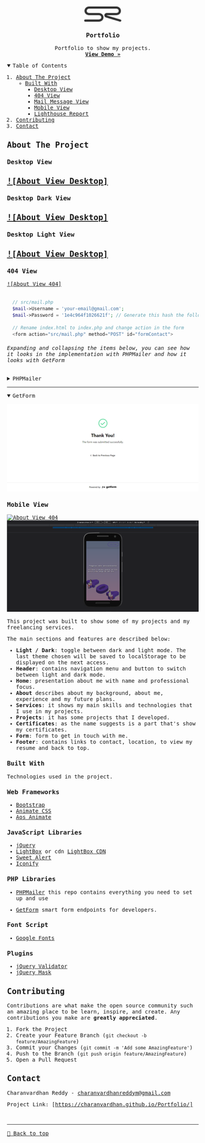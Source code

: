 

<!-- PROJECT LOGO -->
<br />
<samp>
<p align="center">
  <a href="https://charanvardhan.github.io/Portfolio/">
    <img src="assets/img/logo-large.svg" alt="Logo" height="40">
  </a>

  <h3 align="center">Portfolio</h3>

  <p align="center">
    Portfolio to show my projects.
    <br />
    <a href="https://charanvardhan.github.io/Portfolio/"><strong>View Demo »</strong></a>
    <br />
  </p>
</p>

<!-- TABLE OF CONTENTS -->
<details open="open">
  <summary>Table of Contents</summary>
  <ol>
    <li>
      <a href="#about-the-project">About The Project</a>
      <ul>
        <li><a href="#built-with">Built With</a>
          <ul>
            <li><a href="#desktop-view">Desktop View</a></li>
            <li><a href="#404-view">404 View</a></li>
            <li><a href="#mail-message-view">Mail Message View</a></li>
            <li><a href="#mobile-view">Mobile View</a></li>
            <li><a href="#lighthouse-report">Lighthouse Report</a></li>
          </ul>
        </li>
      </ul>
    </li>
    <li><a href="#contributing">Contributing</a></li>
    <li><a href="#contact">Contact</a></li>
  </ol>
</details>

<!-- ABOUT THE PROJECT -->

## About The Project

### Desktop View

## [![About View Desktop]](https://charanvardhan.github.io/Portfolio/)

### Desktop Dark View

## [![About View Desktop]](https://charanvardhan.github.io/Portfolio/)

### Desktop Light View

## [![About View Desktop]](https://charanvardhan.github.io/Portfolio/)

### 404 View

[![About View 404]](https://charanvardhan.github.io/Portfolio/Example404)



```php

  // src/mail.php
  $mail->Username = 'your-email@gmail.com';
  $mail->Password = '1e4c964f1026621f'; // Generate this hash the following URL -> https://myaccount.google.com/apppasswords

  // Rename index.html to index.php and change action in the form
  <form action="src/mail.php" method="POST" id="formContact">
```

###### Expanding and collapsing the items below, you can see how it looks in the implementation with PHPMailer and how it looks with GetForm

<details>
  <summary>PHPMailer</summary>

[![Error Mail][product-screenshot5]](https://charanvardhan.github.io/Portfolio/)
[![Success Mail][product-screenshot6]](https://charanvardhan.github.io/Portfolio/)

</details>

<hr>

<details open>
  <summary>GetForm</summary>

[![Get Form Message][product-screenshot10]](https://charanvardhan.github.io/Portfolio/)

</details>

### Mobile View

[![About View 404][product-screenshot3]](https://charanvardhan.github.io/Portfolio/Example404)
[![About View 404][product-screenshot4]](https://charanvardhan.github.io/Portfolio/Example404)



This project was built to show some of my projects and my freelancing services.

The main sections and features are described below:

- **Light / Dark**: toggle between dark and light mode. The last theme chosen will be saved to localStorage to be displayed on the next access.
- **Header**: contains navigation menu and button to switch between light and dark mode.
- **Home**: presentation about me with name and professional focus.
- **About** describes about my background, about me, experience and my future plans.
- **Services**: it shows my main skills and technologies that I use in my projects.
- **Projects**: it has some projects that I developed.
- **Certificates**: as the name suggests is a part that's show my certificates.
- **Form**: form to get in touch with me.
- **Footer**: contains links to contact, location, to view my resume and back to top.

### Built With

Technologies used in the project.

### Web Frameworks

- [Bootstrap](https://getbootstrap.com)
- [Animate CSS](https://animate.style)
- [Aos Animate](https://michalsnik.github.io/aos/)

### JavaScript Libraries

- [jQuery](https://jquery.com)
- [LightBox](https://lokeshdhakar.com/projects/lightbox2/) or cdn [LightBox CDN](https://cdnjs.com/libraries/lightbox2)
- [Sweet Alert](https://sweetalert2.github.io)
- [Iconify](https://iconify.design)

### PHP Libraries

- [PHPMailer](https://github.com/PHPMailer/PHPMailer) this repo contains everything you need to set up and use

- [GetForm](https://getform.io/) smart form endpoints
  for developers.

### Font Script

- [Google Fonts](https://fonts.google.com/)

### Plugins

- [jQuery Validator](https://jqueryvalidation.org)
- [jQuery Mask](https://igorescobar.github.io/jQuery-Mask-Plugin/docs.html)

<!-- CONTRIBUTING -->

## Contributing

Contributions are what make the open source community such an amazing place to be learn, inspire, and create. Any contributions you make are **greatly appreciated**.

1. Fork the Project
2. Create your Feature Branch (`git checkout -b feature/AmazingFeature`)
3. Commit your Changes (`git commit -m 'Add some AmazingFeature'`)
4. Push to the Branch (`git push origin feature/AmazingFeature`)
5. Open a Pull Request



<!-- CONTACT -->

## Contact

Charanvardhan Reddy - charanvardhanreddym@gmail.com

Project Link: [https://charanvardhan.github.io/Portfolio/]

   <!-- MARKDOWN LINKS & IMAGES -->
<!-- https://www.markdownguide.org/basic-syntax/#reference-style-links -->


[product-screenshot]: ./assets/img/preview.png
[product-screenshot2]: ./assets/img/preview404.png
[product-screenshot3]: ./assets/img/preview2.gif
[product-screenshot4]: ./assets/img/preview404-mobile.png
[product-screenshot5]: ./assets/img/previewErrorMail.png
[product-screenshot6]: ./assets/img/previewSuccessMail.png
[product-screenshot7]: ./assets/img/previewLighthouse.png
[product-screenshot8]: ./assets/img/preview2.png
[product-screenshot9]: ./assets/img/preview.gif
[product-screenshot10]: ./assets/img/previewGetForm.png

<br><hr>
[🔼 Back to top](#Portfolio)
